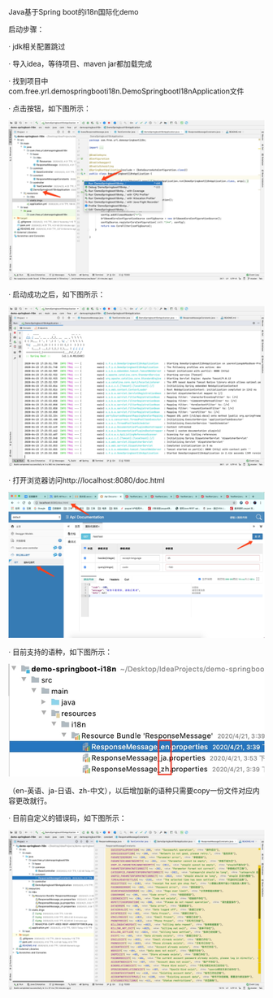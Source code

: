 Java基于Spring boot的i18n国际化demo

启动步骤：

· jdk相关配置跳过

· 导入idea，等待项目、maven jar都加载完成

· 找到项目中com.free.yrl.demospringbooti18n.DemoSpringbootI18nApplication文件

· 点击按钮，如下图所示：

![Image text](https://github.com/YaoRenLiang/demo-springboot-i18n/blob/master/src/main/resources/static/imgs/1.jpg)

· 启动成功之后，如下图所示：

![Image text](https://github.com/YaoRenLiang/demo-springboot-i18n/blob/master/src/main/resources/static/imgs/2.png)

· 打开浏览器访问http://localhost:8080/doc.html

![Image text](https://github.com/YaoRenLiang/demo-springboot-i18n/blob/master/src/main/resources/static/imgs/3.png)

· 目前支持的语种，如下图所示：

![Image text](https://github.com/YaoRenLiang/demo-springboot-i18n/blob/master/src/main/resources/static/imgs/4.png)

（en-英语、ja-日语、zh-中文），以后增加新的语种只需要copy一份文件对应内容更改就行。

· 目前自定义的错误码，如下图所示：

![Image text](https://github.com/YaoRenLiang/demo-springboot-i18n/blob/master/src/main/resources/static/imgs/5.png)


